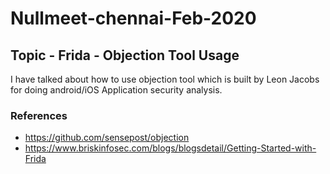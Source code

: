 # Nullmeet-chennai-Feb-2020

## Topic - Frida - Objection Tool Usage

I have talked about how to use objection tool which is built by Leon Jacobs for doing android/iOS Application security analysis.

### References
- https://github.com/sensepost/objection
- https://www.briskinfosec.com/blogs/blogsdetail/Getting-Started-with-Frida
